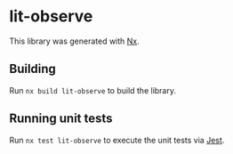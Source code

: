 # lit-observe

This library was generated with [Nx](https://nx.dev).

## Building

Run `nx build lit-observe` to build the library.

## Running unit tests

Run `nx test lit-observe` to execute the unit tests via [Jest](https://jestjs.io).
